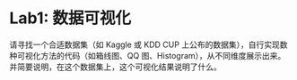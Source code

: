 # Lab1: 数据可视化

请寻找一个合适数据集（如 Kaggle 或 KDD CUP 上公布的数据集），自行实现数种可视化方法的代码（如箱线图、QQ 图、Histogram），从不同维度展示出来。并简要说明，在这个数据集上，这个可视化结果说明了什么。